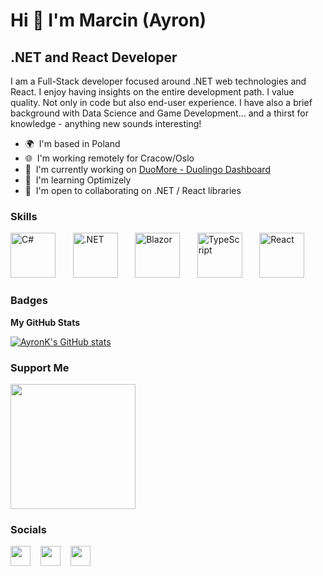 Hi 👋 I'm Marcin (Ayron)
=======================

.NET and React Developer
------------------------

I am a Full-Stack developer focused around .NET web technologies and React. I enjoy having insights on the entire development path. I value quality. Not only in code but also end-user experience. I have also a brief background with Data Science and Game Development... and a thirst for knowledge - anything new sounds interesting!

* 🌍  I'm based in Poland
* 🌐  I'm working remotely for Cracow/Oslo
* 🚀  I'm currently working on [DuoMore - Duolingo Dashboard](http://https://witty-bay-08face110.1.azurestaticapps.net)
* 🧠  I'm learning Optimizely
* 🤝  I'm open to collaborating on .NET / React libraries

### Skills

<p align="left">
<a href="https://docs.microsoft.com/en-us/dotnet/csharp/" target="_blank" rel="noreferrer"><img src="https://cdn.cdnlogo.com/logos/c/27/c.svg" width="72" height="72" alt="C#" /></a>&nbsp;&nbsp;&nbsp;&nbsp;&nbsp;&nbsp;
<a href="https://dotnet.microsoft.com/en-us/" target="_blank" rel="noreferrer"><img src="https://upload.wikimedia.org/wikipedia/commons/thumb/7/7d/Microsoft_.NET_logo.svg/456px-Microsoft_.NET_logo.svg.png" width="72" height="72" alt=".NET" /></a>&nbsp;&nbsp;&nbsp;&nbsp;&nbsp;&nbsp;
<a href="https://docs.microsoft.com/pl-pl/aspnet/core/blazor/?view=aspnetcore-6.0" target="_blank" rel="noreferrer"><img src="https://upload.wikimedia.org/wikipedia/commons/thumb/d/d0/Blazor.png/800px-Blazor.png" width="72" height="72" alt="Blazor" /></a>&nbsp;&nbsp;&nbsp;&nbsp;&nbsp;&nbsp;
<a href="https://www.typescriptlang.org/" target="_blank" rel="noreferrer"><img src="https://raw.githubusercontent.com/danielcranney/readme-generator/main/public/icons/skills/typescript-colored.svg" width="72" height="72" alt="TypeScript" /></a>&nbsp;&nbsp;&nbsp;&nbsp;&nbsp;&nbsp;
<a href="https://reactjs.org/" target="_blank" rel="noreferrer"><img src="https://raw.githubusercontent.com/danielcranney/readme-generator/main/public/icons/skills/react-colored.svg" width="72" height="72" alt="React" /></a>&nbsp;&nbsp;&nbsp;&nbsp;&nbsp;&nbsp;
</p>

### Badges

<b>My GitHub Stats</b>

<a href="http://www.github.com/AyronK"><img src="https://github-readme-stats.vercel.app/api?username=AyronK&show_icons=true&hide=contribs&count_private=true&title_color=3382ed&text_color=ffffff&icon_color=3382ed&bg_color=1c1917&hide_border=true&show_icons=true" alt="AyronK's GitHub stats" /></a>

### Support Me

<a href="https://www.buymeacoffee.com/ayron"><img src="https://cdn.buymeacoffee.com/buttons/v2/default-yellow.png" width="200" /></a>

### Socials

<p align="left">
<a href="https://www.github.com/AyronK" target="_blank" rel="noreferrer"><img src="https://raw.githubusercontent.com/danielcranney/readme-generator/main/public/icons/socials/github.svg" width="32" height="32" /></a>&nbsp;&nbsp;&nbsp;
<a href="https://www.linkedin.com/in/marcin-kotlicki" target="_blank" rel="noreferrer"><img src="https://raw.githubusercontent.com/danielcranney/readme-generator/main/public/icons/socials/linkedin.svg" width="32" height="32" /></a>&nbsp;&nbsp;&nbsp;
<a href="https://www.stackoverflow.com/users/8444254/ayron" target="_blank" rel="noreferrer"><img src="https://raw.githubusercontent.com/danielcranney/readme-generator/main/public/icons/socials/stackoverflow.svg" width="32" height="32" /></a>
</p>

